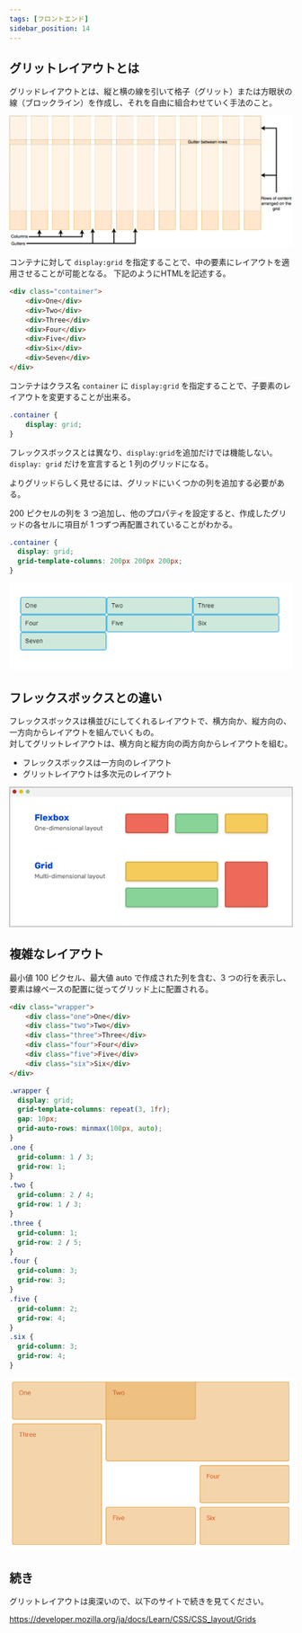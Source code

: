 ```yaml
---
tags: [フロントエンド]
sidebar_position: 14
---
```


## グリットレイアウトとは
グリッドレイアウトとは、縦と横の線を引いて格子（グリット）または方眼状の線（ブロックライン）を作成し、それを自由に組合わせていく手法のこと。

![image](./グリットレイアウト/grid.png)

コンテナに対して `display:grid` を指定することで、中の要素にレイアウトを適用させることが可能となる。
下記のようにHTMLを記述する。

```html
<div class="container">
    <div>One</div>
    <div>Two</div>
    <div>Three</div>
    <div>Four</div>
    <div>Five</div>
    <div>Six</div>
    <div>Seven</div>
</div>
```

コンテナはクラス名 `container` に `display:grid` を指定することで、子要素のレイアウトを変更することが出来る。

```css
.container {
    display: grid;
}
```

フレックスボックスとは異なり、`display:grid`を追加だけでは機能しない。 `display: grid` だけを宣言すると 1 列のグリッドになる。

よりグリッドらしく見せるには、グリッドにいくつかの列を追加する必要がある。

200 ピクセルの列を 3 つ追加し、他のプロパティを設定すると、作成したグリッドの各セルに項目が 1 つずつ再配置されていることがわかる。

```css
.container {
  display: grid;
  grid-template-columns: 200px 200px 200px;
}
```

![image](./グリットレイアウト/three-grid.png)

## フレックスボックスとの違い
フレックスボックスは横並びにしてくれるレイアウトで、横方向か、縦方向の、一方向からレイアウトを組んでいくもの。  
対してグリットレイアウトは、横方向と縦方向の両方向からレイアウトを組む。

- フレックスボックスは一方向のレイアウト
- グリットレイアウトは多次元のレイアウト

![image](./グリットレイアウト/flex-grid.png)

## 複雑なレイアウト
最小値 100 ピクセル、最大値 auto で作成された列を含む、3 つの行を表示し、要素は線ベースの配置に従ってグリッド上に配置される。

```html
<div class="wrapper">
    <div class="one">One</div>
    <div class="two">Two</div>
    <div class="three">Three</div>
    <div class="four">Four</div>
    <div class="five">Five</div>
    <div class="six">Six</div>
</div>
```

```css
.wrapper {
  display: grid;
  grid-template-columns: repeat(3, 1fr);
  gap: 10px;
  grid-auto-rows: minmax(100px, auto);
}
.one {
  grid-column: 1 / 3;
  grid-row: 1;
}
.two {
  grid-column: 2 / 4;
  grid-row: 1 / 3;
}
.three {
  grid-column: 1;
  grid-row: 2 / 5;
}
.four {
  grid-column: 3;
  grid-row: 3;
}
.five {
  grid-column: 2;
  grid-row: 4;
}
.six {
  grid-column: 3;
  grid-row: 4;
}
```

![image](./グリットレイアウト/grid-layout.png)

## 続き
グリットレイアウトは奥深いので、以下のサイトで続きを見てください。

https://developer.mozilla.org/ja/docs/Learn/CSS/CSS_layout/Grids
